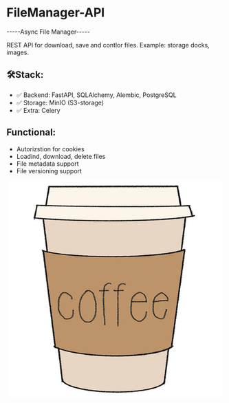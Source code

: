 # FileManager-API
-----Async File Manager-----

REST API for  download, save and contlor files. Example: storage docks, images.

## 🛠Stack:
- ✅ Backend: FastAPI, SQLAlchemy, Alembic, PostgreSQL
- ✅ Storage: MinIO (S3-storage)
- ✅ Extra: Celery

## Functional:
  - Autorizstion for cookies
  - Loadind, download, delete files
  - File metadata support
  - File versioning support


![alt text](frontend/static/img/cofe.jpg)
